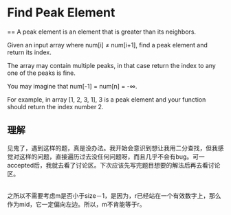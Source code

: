 # Find Peak Element
==
A peak element is an element that is greater than its neighbors.<br>

Given an input array where num[i] ≠ num[i+1], find a peak element and return its index.<br>

The array may contain multiple peaks, in that case return the index to any one of the peaks is fine.<br>

You may imagine that num[-1] = num[n] = -∞.<br>

For example, in array [1, 2, 3, 1], 3 is a peak element and your function should return the index number 2. <br>

## 理解
见鬼了，遇到这样的题，真是没办法。我开始会意识到想让我用二分查找，但我感觉对这样的问题，直接遍历过去没任何问题呀，而且几乎不会有bug。可一accepted后，我就去看了讨论区。下次应该先写完题目想要的解法后再去看讨论区。

<br>
之所以不需要考虑m是否小于size－1，是因为，r已经站在一个有效数字上，那么作为mid，它一定偏向左边。所以，m不肯能等于r。